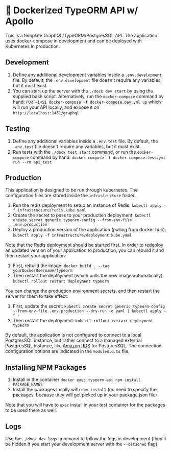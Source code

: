 # 🚀 Dockerized TypeORM API w/ Apollo

This is a template GraphQL/TypeORM/PostgresSQL API. The application uses docker-compose in development and can be deployed with Kubernetes in production.

## Development

1. Define any additional development variables inside a `.env.development` file. By default, the `.env.development` file doesn't require any variables, but it must exist.
2. You can start up the server with the `./dock dev start` by using the supplied bash script. Alternatively, run the `docker-compose` command by hand: `PORT=1451 docker-compose -f docker-compose.dev.yml up` which will run your API locally, and expose it on `http://localhost:1451/graphql`

## Testing

1. Define any additional variables inside a `.env.test` file. By default, the `.env.test` file doesn't require any variables, but it must exist.
2. Run tests with the `./dock test start` command, or run the `docker-compose` command by hand: `docker-compose -f docker-compose.test.yml run --rm api_test`

## Production

This application is designed to be run through kubernetes. The configuration files are stored inside the `infrastructure` folder.

1. Run the redis deployment to setup an instance of Redis: `kubectl apply -f infrastructure/redis.kube.yaml`
2. Create the secret to pass to your production deployment: `kubectl create secret generic typeorm-config --from-env-file .env.production`
3. Deploy a production version of the application (pulling from docker hub): `kubectl apply -f infrastructure/deployment.kube.yaml`

Note that the Redis deployment should be started first. In order to redeploy an updated version of your application to production, you can rebuild it and then restart your application:

1. First, rebuild the image: `docker build . --tag yourDockerUsername/typeorm`
2. Then restart the deployment (which pulls the new image automatically): `kubectl rollout restart deployment typeorm`

You can change the production environment secrets, and then restart the server for them to take effect:

1. First, update the secret: `kubectl create secret generic typeorm-config --from-env-file .env.production --dry-run -o yaml | kubectl apply -f -`
2. Then restart the deployment: `kubectl rollout restart deployment typeorm`

By default, the application is not configured to connect to a local PostgresSQL instance, but rather connect to a managed external PostgresSQL instance, like [Amazon RDS](https://aws.amazon.com/rds/postgresql/) for PostgresSQL. The connection configuration options are indicated in the `modules.d.ts` file.

## Installing NPM Packages

1. Install in the container `docker exec typeorm-api npm install PACKAGE_NAMES`
2. Install the packages locally with `npm install` (no need to specify the packages, because they will get picked up in your package.json file)

Note that you will have to `exec` install in your test container for the packages to be used there as well.

## Logs

Use the `./dock dev logs` command to follow the logs in development (they'll be hidden if you start your development server with the `--detached` flag).
